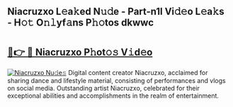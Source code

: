 ## Niacruzxo L𝚎a𝚔ed N𝚞𝚍e - Part-n1l Vi𝚍𝚎o L𝚎a𝚔s - H𝚘𝚝 O𝚗𝚕yf𝚊ns P𝚑𝚘tos dkwwc

# <h2><a href="http://kf4skr.oniu.top/?m=Niacruzxo">🔗👉 🔴 Niacruzxo P𝚑ot𝚘𝚜 V𝚒d𝚎o</a></h2>

[![Niacruzxo Nu𝚍e𝚜](https://i.imgur.com/0qMVB7G.gif)](http://kf4skr.oniu.top/?m=Niacruzxo)
Digital content creator Niacruzxo, acclaimed for sharing dance and lifestyle material, consisting of performances and vlogs on social media. Outstanding artist Niacruzxo, celebrated for their exceptional abilities and accomplishments in the realm of entertainment.  
